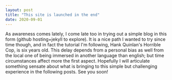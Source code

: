 ```yaml
---
layout: post
title: "This site is launched in the end"
date: 2020-09-01
---
```


As awareness comes lately, I come late too in trying out a simple blog in this form (github hosting+jekyll to explore). It is a nice path I wanted to try since time though, and in fact the tutorial I'm following, Hank Quinlan's Horrible Cop, is six years old. This delay depends from a personal bias as well from the local one of being immersed in another language than english; but time circumstances affect more the first aspect. Hopefully I will articulate something sensate about what is bringing to this simple but challenging experience in the following posts. See you soon!
